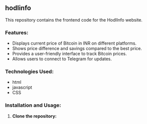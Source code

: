 ## hodlinfo

This repository contains the frontend code for the HodlInfo website. 

### Features:

* Displays current price of Bitcoin in INR on different platforms.
* Shows price difference and savings compared to the best price.
* Provides a user-friendly interface to track Bitcoin prices.
* Allows users to connect to Telegram for updates.

### Technologies Used:

* html
* javascript
* CSS

### Installation and Usage:

1. **Clone the repository:**
   ```bash
 
